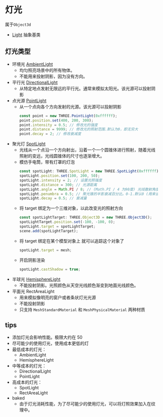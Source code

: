 # 灯光

属于`Object3d`

- [Light](https://threejs.org/docs/index.html#api/zh/lights/Light) 抽象基类

## 灯光类型

- 环境光 [AmbientLight](https://threejs.org/docs/index.html#api/zh/lights/AmbientLight)
  - 均匀照亮场景中的所有物体。
  - 不能用来投射阴影，因为没有方向。
- 平行光 [DirectionalLight](https://threejs.org/docs/index.html?q=DirectionalLight#api/zh/lights/DirectionalLight)
  - 从特定地点发射无限远的平行光。通常来模拟太阳光。该光源可以投射阴影
- 点光源 [PointLight](https://threejs.org/docs/index.html#api/zh/lights/PointLight)
  - 从一个点向各个方向发射的光源。该光源可以投射阴影
    ```js
    const point = new THREE.PointLight(0xffffff);
    point.position.set(400, 200, 300);
    point.intensity = 0.5; // 修改光的强度
    point.distance = 9999; // 修改光的照射范围.默认为0，即无穷大
    point.decay = 2; // 修改衰减度
    ```
- 聚光灯 [SpotLight](https://threejs.org/docs/index.html#api/zh/lights/SpotLight)
  - 光线从一个点沿一个方向射出，沿着一个一个圆锥体进行照射，随着光线照射的变远，光线圆锥体的尺寸也逐渐增大。
  - 模仿手电筒，带有灯罩的灯泡
    ```js
    const spotLight: THREE.SpotLight = new THREE.SpotLight(0xffffff);
    spotLight.position.set(100, 200, 50);
    spotLight.intensity = 2; // 设置光照强度
    spotLight.distance = 300; // 光源距离
    spotLight.angle = Math.PI / 8; // (Math.PI / 4 为90度) 光线散射角度，最大为Math.PI / 2
    spotLight.penumbra = 0.5; // 聚光锥的半影衰减百分比。0-1.默认0 (用来设置光亮和不亮地方的过渡效果)
    spotLight.decay = 0.5; // 衰减量
    ```
  - 将 target 绑定为一个三维对象，以此改变光的照射方向
    ```js
    const spotLightTarget: THREE.Object3D = new THREE.Object3D();
    spotLightTarget.position.set(-100, -100, 0);
    spotLight.target = spotLightTarget;
    scene.add(spotLightTarget);
    ```
  - 将 target 绑定在某个模型对象上 就可以追踪这个对象了
    ```js
    spotLight.target = mesh;
    ```
  - 开启阴影渲染
    ```js
    spotLight.castShadow = true;
    ```
- 半球光 [HemisphereLight](https://threejs.org/docs/index.html#api/zh/lights/HemisphereLight)
  - 不能投射阴影。光照颜色从天空光线颜色渐变到地面光线颜色。
- 平面光 RectAreaLight
  - 用来模拟像明亮的窗户或者条状灯光光源
  - 不能投射阴影
  - 只支持 `MeshStandardMaterial` 和 `MeshPhysicalMaterial` 两种材质

## tips

- 添加灯光会影响性能。极限大约在 50
- 尽可能少的使用灯光，使用成本更低的灯
- 最低成本的灯光：
  - AmbientLight
  - HemisphereLight
- 中等成本的灯光：
  - DirectionalLight
  - PointLight
- 高成本的灯光：
  - SpotLight
  - RectAreaLight
- baked
  - 由于灯光消耗性能，为了尽可能少的使用灯光，可以将灯照效果加入在纹理中。
